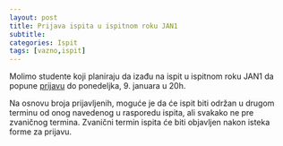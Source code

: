 ```yaml
---
layout: post
title: Prijava ispita u ispitnom roku JAN1
subtitle: 
categories: Ispit 
tags: [vazno,ispit]
---
```


Molimo studente koji planiraju da izađu na ispit u ispitnom roku JAN1 da popune [prijavu](https://forms.gle/if7K677GqYBJeEVZ7) do ponedeljka, 9. januara u 20h.

Na osnovu broja prijavljenih, moguće je da će ispit biti održan u drugom terminu od onog navedenog u rasporedu ispita, ali svakako ne pre zvaničnog termina. Zvanični termin ispita će biti objavljen nakon isteka forme za prijavu.
